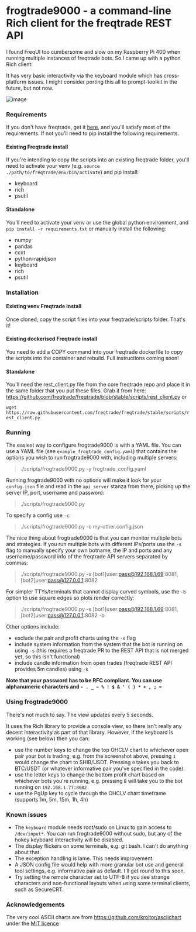 # frogtrade9000 - a command-line Rich client for the freqtrade REST API

I found FreqUI too cumbersome and slow on my Raspberry Pi 400 when running multiple instances of freqtrade bots. So I came up with a python Rich client:

It has very basic interactivity via the keyboard module which has cross-platform issues. I might consider porting this all to prompt-toolkit in the future, but not now.

![image](https://user-images.githubusercontent.com/1872302/130063115-1e0be16d-7f6b-4762-8730-6aaee2e91f78.png)

### Requirements

If you don't have freqtrade, get it [here](https://github.com/freqtrade/freqtrade/), and you'll satisfy most of the requirements. If not you'll need to pip install the following requirements.

#### Existing Freqtrade install

If you're intending to copy the scripts into an existing freqtrade folder, you'll need to activate your venv (e.g. `source ./path/to/freqtrade/env/bin/activate`) and pip install:

- keyboard
- rich
- psutil

#### Standalone

You'll need to activate your venv or use the global python environment, and `pip install -r requirements.txt` or manually install the following:

- numpy
- pandas
- ccxt
- python-rapidjson
- keyboard
- rich
- psutil

### Installation

#### Existing venv Freqtrade install
Once cloned, copy the script files into your freqtrade/scripts folder. That's it!

#### Existing dockerised Freqtrade install
You need to add a COPY command into your freqtrade dockerfile to copy the scripts into the container and rebuild. Full instructions coming soon!

#### Standalone
You'll need the rest_client.py file from the core freqtrade repo and place it in the same folder that you put these files. Grab it from here:
https://github.com/freqtrade/freqtrade/blob/stable/scripts/rest_client.py or

`wget https://raw.githubusercontent.com/freqtrade/freqtrade/stable/scripts/rest_client.py`


### Running

The easiest way to configure frogtrade9000 is with a YAML file. You can use a YAML file (see `example_frogtrade_config.yaml`) that contains the options you wish to run frogtrade9000 with, including multiple servers:

> ./scripts/frogtrade9000.py -y frogtrade_config.yaml

Running frogtrade9000 with no options will make it look for your `config.json` file and read in the `api_server` stanza from there, picking up the server IP, port, username and password:

> ./scripts/frogtrade9000.py

To specify a config use `-c`:

> ./scripts/frogtrade9000.py -c my-other.config.json

The nice thing about frogtrade9000 is that you can monitor multiple bots and strategies. If you run multiple bots with different IPs/ports use the `-s` flag to manually specify your own botname, the IP and ports and any username/password info of the freqtrade API servers separated by commas:

> ./scripts/frogtrade9000.py -s \[bot1\]user:pass@192.168.1.69:8081,\[bot2\]user:pass@127.0.0.1:8082

For simpler TTYs/terminals that cannot display curved symbols, use the `-b` option to use square edges so plots render correctly:

> ./scripts/frogtrade9000.py -s \[bot1\]user:pass@192.168.1.69:8081,\[bot2\]user:pass@127.0.0.1:8082 -b

Other options include:
- exclude the pair and profit charts using the `-x` flag
- include system information from the system that the bot is running on using `-s` (this requires a freqtrade PR to the REST API that is not merged yet, so this isn't functional)
- include candle information from open trades (freqtrade REST API provides 5m candles) using `-k`

**Note that your password has to be RFC compliant. You can use alphanumeric characters and `- . _ ~ % ! $ & ' ( ) * + , ; =`**

### Using frogtrade9000

There's not much to say. The view updates every 5 seconds.

It uses the Rich library to provide a console view, so there isn't really any decent interactivity as part of that library. However, if the keyboard is working (see below) then you can:

- use the number keys to change the top OHCLV chart to whichever open pair your bot is trading, e.g. from the screenshot above, pressing `1` would change the chart to SHIB/USDT. Pressing `0` takes you back to BTC/USDT (or whatever informative pair you've specified in the code).
- use the letter keys to change the bottom profit chart based on whichever bots you're running, e.g. pressing `B` will take you to the bot running on `192.168.1.77:8082`
- use the PgUp key to cycle through the OHCLV chart timeframe (supports 1m, 5m, 15m, 1h, 4h)

### Known issues

- The `keyboard` module needs root/sudo on Linux to gain access to `/dev/input*`. You can run frogtrade9000 without sudo, but any of the hokey keyboard interactivity will be disabled.
- The display flickers on some terminals, e.g. git bash. I can't do anything about that.
- The exception handling is lame. This needs improvement.
- A JSON config file would help with more granular bot use and general tool settings, e.g. informative pair as default. I'll get round to this soon.
- Try setting the remote character set to UTF-8 if you see strange characters and non-functional layouts when using some terminal clients, such as SecureCRT.

### Acknowledgements

The very cool ASCII charts are from https://github.com/kroitor/asciichart under the [MIT licence](https://github.com/kroitor/asciichart/blob/master/LICENSE.txt)
